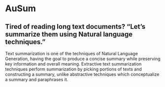 # AuSum
## Tired of reading long text documents? “Let’s summarize them using Natural language techniques.”
Text summarization is one of the techniques of Natural Language Generation, having the goal to produce a concise summary while preserving key information and overall meaning.
Extractive text summarization techniques perform summarization by picking portions of texts and constructing a summary, unlike abstractive techniques which conceptualize a summary and paraphrases it.
